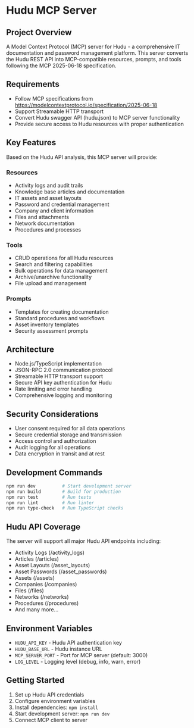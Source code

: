 # Hudu MCP Server

## Project Overview
A Model Context Protocol (MCP) server for Hudu - a comprehensive IT documentation and password management platform. This server converts the Hudu REST API into MCP-compatible resources, prompts, and tools following the MCP 2025-06-18 specification.

## Requirements
- Follow MCP specifications from https://modelcontextprotocol.io/specification/2025-06-18
- Support Streamable HTTP transport
- Convert Hudu swagger API (hudu.json) to MCP server functionality
- Provide secure access to Hudu resources with proper authentication

## Key Features
Based on the Hudu API analysis, this MCP server will provide:

### Resources
- Activity logs and audit trails
- Knowledge base articles and documentation
- IT assets and asset layouts
- Password and credential management
- Company and client information
- Files and attachments
- Network documentation
- Procedures and processes

### Tools
- CRUD operations for all Hudu resources
- Search and filtering capabilities
- Bulk operations for data management
- Archive/unarchive functionality
- File upload and management

### Prompts
- Templates for creating documentation
- Standard procedures and workflows
- Asset inventory templates
- Security assessment prompts

## Architecture
- Node.js/TypeScript implementation
- JSON-RPC 2.0 communication protocol
- Streamable HTTP transport support
- Secure API key authentication for Hudu
- Rate limiting and error handling
- Comprehensive logging and monitoring

## Security Considerations
- User consent required for all data operations
- Secure credential storage and transmission
- Access control and authorization
- Audit logging for all operations
- Data encryption in transit and at rest

## Development Commands
```bash
npm run dev          # Start development server
npm run build        # Build for production
npm run test         # Run tests
npm run lint         # Run linter
npm run type-check   # Run TypeScript checks
```

## Hudu API Coverage
The server will support all major Hudu API endpoints including:
- Activity Logs (/activity_logs)
- Articles (/articles)
- Asset Layouts (/asset_layouts)
- Asset Passwords (/asset_passwords)
- Assets (/assets)
- Companies (/companies)
- Files (/files)
- Networks (/networks)
- Procedures (/procedures)
- And many more...

## Environment Variables
- `HUDU_API_KEY` - Hudu API authentication key
- `HUDU_BASE_URL` - Hudu instance URL
- `MCP_SERVER_PORT` - Port for MCP server (default: 3000)
- `LOG_LEVEL` - Logging level (debug, info, warn, error)

## Getting Started
1. Set up Hudu API credentials
2. Configure environment variables
3. Install dependencies: `npm install`
4. Start development server: `npm run dev`
5. Connect MCP client to server